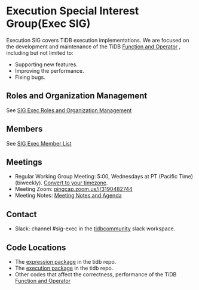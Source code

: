 # Execution Special Interest Group(Exec SIG)

Execution SIG covers TiDB execution implementations. We are focused on
the development and maintenance of the TiDB [Function and
Operator](https://pingcap.com/docs/dev/reference/sql/functions-and-operators/reference/)
, including but not limited to:

* Supporting new features.
* Improving the performance.
* Fixing bugs.

## Roles and Organization Management

See [SIG Exec Roles and Organization Management](https://github.com/pingcap/community/blob/master/special-interest-groups/sig-exec/roles-and-organization-management.md)

## Members

See [SIG Exec Member List](https://contributor.tidb.io/sig/execution)

## Meetings

* Regular Working Group Meeting: 5:00, Wednesdays at PT (Pacific Time) (biweekly). [Convert to your timezone](http://www.thetimezoneconverter.com/?t=5:00&tz=PT%20%28Pacific%20Time%29).
* Meeting Zoom: [pingcap.zoom.us/j/3190482744](https://pingcap.zoom.us/j/3190482744)
* Meeting Notes: [Meeting Notes and Agenda](https://docs.google.com/document/d/1bHZs-qj91jH0crUFgROQ0P076rosDQNm2CsUTvDr0zo/edit)

## Contact

* Slack: channel #sig-exec in the [tidbcommunity](https://pingcap.com/tidbslack) slack workspace.

## Code Locations

* The [expression package](https://github.com/pingcap/tidb/tree/master/expression) in the tidb repo.
* The [execution package](https://github.com/pingcap/tidb/tree/master/executor) in the tidb repo.
* Other codes that affect the correctness, performance of the TiDB [Function and Operator](https://pingcap.com/docs/dev/reference/sql/functions-and-operators/reference/)
